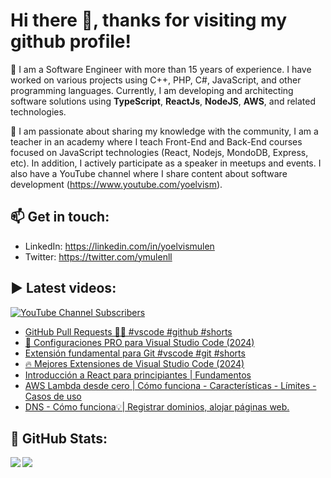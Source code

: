 # Hi there 👋, thanks for visiting my github profile!

🔭 I am a Software Engineer with more than 15 years of experience. I have worked on various projects using C++, PHP, C#, JavaScript, and other programming languages. Currently, I am developing and architecting software solutions using **TypeScript**, **ReactJs**, **NodeJS**, **AWS**, and related technologies.

🌱 I am passionate about sharing my knowledge with the community, I am a teacher in an academy where I teach Front-End and Back-End courses focused on JavaScript technologies (React, Nodejs, MondoDB, Express, etc). In addition, I actively participate as a speaker in meetups and events. I also have a YouTube channel where I share content about software development (https://www.youtube.com/yoelvism).

## 📫 Get in touch:
- LinkedIn: https://linkedin.com/in/yoelvismulen
- Twitter: https://twitter.com/ymulenll

## ▶ Latest videos:
<a href="https://www.youtube.com/yoelvism">
  <img alt="YouTube Channel Subscribers" src="https://img.shields.io/youtube/channel/subscribers/UCp28AG2NaDuzyVaAT--2NGQ?style=social">
</a>

<!-- YOUTUBE:START -->
- [GitHub Pull Requests 👌🏻 #vscode #github #shorts](https://www.youtube.com/watch?v=2CxHfU1tO-E)
- [🚀 Configuraciones PRO para Visual Studio Code &lpar;2024&rpar;](https://www.youtube.com/watch?v=ALUQUAwYSP4)
- [Extensión fundamental para Git #vscode #git #shorts](https://www.youtube.com/watch?v=dWcl_EQvbIM)
- [🔥 Mejores Extensiones de Visual Studio Code &lpar;2024&rpar;](https://www.youtube.com/watch?v=UBh_xb9JgSI)
- [Introducción a React para principiantes | Fundamentos](https://www.youtube.com/watch?v=OEnSQcN5Nz4)
- [AWS Lambda desde cero | Cómo funciona - Características - Límites - Casos de uso](https://www.youtube.com/watch?v=2tZgke7QCYU)
- [DNS - Cómo funciona💡| Registrar dominios, alojar páginas web.](https://www.youtube.com/watch?v=UNF0aW6LY2U)
<!-- YOUTUBE:END -->

## 🔢 GitHub Stats:

<img align="left" src="https://github-readme-stats.vercel.app/api/top-langs/?username=ymulenll&layout=compact" />
<img align="left" src="https://github-readme-stats.vercel.app/api?username=ymulenll&count_private=true&include_all_commits=true&hide=contribs&hide_rank=true" />

<!--
**ymulenll/ymulenll** is a ✨ _special_ ✨ repository because its `README.md` (this file) appears on your GitHub profile.

Here are some ideas to get you started:

- 🔭 I’m currently working on ...
- 🌱 I’m currently learning ...
- 👯 I’m looking to collaborate on ...
- 🤔 I’m looking for help with ...
- 💬 Ask me about ...
- 📫 How to reach me: ...
- 😄 Pronouns: ...
- ⚡ Fun fact: ...
-->
